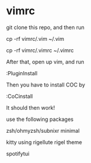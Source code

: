 # vimrc


git clone this repo, and then run

cp -rf vimrc/.vim ~/.vim

cp -rf vimrc/.vimrc ~/.vimrc

After that, open up vim, and run 

:PluginInstall

Then you have to install COC by

:CoCinstall

It should then work!

use the following packages

zsh/ohmyzsh/subnixr minimal

kitty using rigellute rigel theme

spotifytui


